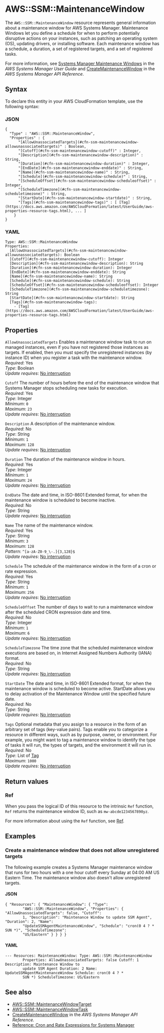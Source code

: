 # AWS::SSM::MaintenanceWindow<a name="aws-resource-ssm-maintenancewindow"></a>

The `AWS::SSM::MaintenanceWindow` resource represents general information about a maintenance window for AWS Systems Manager\. Maintenance Windows let you define a schedule for when to perform potentially disruptive actions on your instances, such as patching an operating system \(OS\), updating drivers, or installing software\. Each maintenance window has a schedule, a duration, a set of registered targets, and a set of registered tasks\. 

For more information, see [Systems Manager Maintenance Windows](https://docs.aws.amazon.com/systems-manager/latest/userguide/systems-manager-maintenance.html) in the *AWS Systems Manager User Guide* and [ CreateMaintenanceWindow](https://docs.aws.amazon.com/systems-manager/latest/APIReference/API_CreateMaintenanceWindow.html) in the *AWS Systems Manager API Reference*\.

## Syntax<a name="aws-resource-ssm-maintenancewindow-syntax"></a>

To declare this entity in your AWS CloudFormation template, use the following syntax:

### JSON<a name="aws-resource-ssm-maintenancewindow-syntax.json"></a>

```
{
  "Type" : "AWS::SSM::MaintenanceWindow",
  "Properties" : {
      "[AllowUnassociatedTargets](#cfn-ssm-maintenancewindow-allowunassociatedtargets)" : Boolean,
      "[Cutoff](#cfn-ssm-maintenancewindow-cutoff)" : Integer,
      "[Description](#cfn-ssm-maintenancewindow-description)" : String,
      "[Duration](#cfn-ssm-maintenancewindow-duration)" : Integer,
      "[EndDate](#cfn-ssm-maintenancewindow-enddate)" : String,
      "[Name](#cfn-ssm-maintenancewindow-name)" : String,
      "[Schedule](#cfn-ssm-maintenancewindow-schedule)" : String,
      "[ScheduleOffset](#cfn-ssm-maintenancewindow-scheduleoffset)" : Integer,
      "[ScheduleTimezone](#cfn-ssm-maintenancewindow-scheduletimezone)" : String,
      "[StartDate](#cfn-ssm-maintenancewindow-startdate)" : String,
      "[Tags](#cfn-ssm-maintenancewindow-tags)" : [ [Tag](https://docs.aws.amazon.com/AWSCloudFormation/latest/UserGuide/aws-properties-resource-tags.html), ... ]
    }
}
```

### YAML<a name="aws-resource-ssm-maintenancewindow-syntax.yaml"></a>

```
Type: AWS::SSM::MaintenanceWindow
Properties: 
  [AllowUnassociatedTargets](#cfn-ssm-maintenancewindow-allowunassociatedtargets): Boolean
  [Cutoff](#cfn-ssm-maintenancewindow-cutoff): Integer
  [Description](#cfn-ssm-maintenancewindow-description): String
  [Duration](#cfn-ssm-maintenancewindow-duration): Integer
  [EndDate](#cfn-ssm-maintenancewindow-enddate): String
  [Name](#cfn-ssm-maintenancewindow-name): String
  [Schedule](#cfn-ssm-maintenancewindow-schedule): String
  [ScheduleOffset](#cfn-ssm-maintenancewindow-scheduleoffset): Integer
  [ScheduleTimezone](#cfn-ssm-maintenancewindow-scheduletimezone): String
  [StartDate](#cfn-ssm-maintenancewindow-startdate): String
  [Tags](#cfn-ssm-maintenancewindow-tags): 
    - [Tag](https://docs.aws.amazon.com/AWSCloudFormation/latest/UserGuide/aws-properties-resource-tags.html)
```

## Properties<a name="aws-resource-ssm-maintenancewindow-properties"></a>

`AllowUnassociatedTargets`  <a name="cfn-ssm-maintenancewindow-allowunassociatedtargets"></a>
Enables a maintenance window task to run on managed instances, even if you have not registered those instances as targets\. If enabled, then you must specify the unregistered instances \(by instance ID\) when you register a task with the maintenance window\.  
*Required*: Yes  
*Type*: Boolean  
*Update requires*: [No interruption](https://docs.aws.amazon.com/AWSCloudFormation/latest/UserGuide/using-cfn-updating-stacks-update-behaviors.html#update-no-interrupt)

`Cutoff`  <a name="cfn-ssm-maintenancewindow-cutoff"></a>
The number of hours before the end of the maintenance window that Systems Manager stops scheduling new tasks for execution\.  
*Required*: Yes  
*Type*: Integer  
*Minimum*: `0`  
*Maximum*: `23`  
*Update requires*: [No interruption](https://docs.aws.amazon.com/AWSCloudFormation/latest/UserGuide/using-cfn-updating-stacks-update-behaviors.html#update-no-interrupt)

`Description`  <a name="cfn-ssm-maintenancewindow-description"></a>
A description of the maintenance window\.  
*Required*: No  
*Type*: String  
*Minimum*: `1`  
*Maximum*: `128`  
*Update requires*: [No interruption](https://docs.aws.amazon.com/AWSCloudFormation/latest/UserGuide/using-cfn-updating-stacks-update-behaviors.html#update-no-interrupt)

`Duration`  <a name="cfn-ssm-maintenancewindow-duration"></a>
The duration of the maintenance window in hours\.  
*Required*: Yes  
*Type*: Integer  
*Minimum*: `1`  
*Maximum*: `24`  
*Update requires*: [No interruption](https://docs.aws.amazon.com/AWSCloudFormation/latest/UserGuide/using-cfn-updating-stacks-update-behaviors.html#update-no-interrupt)

`EndDate`  <a name="cfn-ssm-maintenancewindow-enddate"></a>
The date and time, in ISO\-8601 Extended format, for when the maintenance window is scheduled to become inactive\.  
*Required*: No  
*Type*: String  
*Update requires*: [No interruption](https://docs.aws.amazon.com/AWSCloudFormation/latest/UserGuide/using-cfn-updating-stacks-update-behaviors.html#update-no-interrupt)

`Name`  <a name="cfn-ssm-maintenancewindow-name"></a>
The name of the maintenance window\.  
*Required*: Yes  
*Type*: String  
*Minimum*: `3`  
*Maximum*: `128`  
*Pattern*: `^[a-zA-Z0-9_\-.]{3,128}$`  
*Update requires*: [No interruption](https://docs.aws.amazon.com/AWSCloudFormation/latest/UserGuide/using-cfn-updating-stacks-update-behaviors.html#update-no-interrupt)

`Schedule`  <a name="cfn-ssm-maintenancewindow-schedule"></a>
The schedule of the maintenance window in the form of a cron or rate expression\.  
*Required*: Yes  
*Type*: String  
*Minimum*: `1`  
*Maximum*: `256`  
*Update requires*: [No interruption](https://docs.aws.amazon.com/AWSCloudFormation/latest/UserGuide/using-cfn-updating-stacks-update-behaviors.html#update-no-interrupt)

`ScheduleOffset`  <a name="cfn-ssm-maintenancewindow-scheduleoffset"></a>
The number of days to wait to run a maintenance window after the scheduled CRON expression date and time\.  
*Required*: No  
*Type*: Integer  
*Minimum*: `1`  
*Maximum*: `6`  
*Update requires*: [No interruption](https://docs.aws.amazon.com/AWSCloudFormation/latest/UserGuide/using-cfn-updating-stacks-update-behaviors.html#update-no-interrupt)

`ScheduleTimezone`  <a name="cfn-ssm-maintenancewindow-scheduletimezone"></a>
The time zone that the scheduled maintenance window executions are based on, in Internet Assigned Numbers Authority \(IANA\) format\.  
*Required*: No  
*Type*: String  
*Update requires*: [No interruption](https://docs.aws.amazon.com/AWSCloudFormation/latest/UserGuide/using-cfn-updating-stacks-update-behaviors.html#update-no-interrupt)

`StartDate`  <a name="cfn-ssm-maintenancewindow-startdate"></a>
The date and time, in ISO\-8601 Extended format, for when the maintenance window is scheduled to become active\. StartDate allows you to delay activation of the Maintenance Window until the specified future date\.   
*Required*: No  
*Type*: String  
*Update requires*: [No interruption](https://docs.aws.amazon.com/AWSCloudFormation/latest/UserGuide/using-cfn-updating-stacks-update-behaviors.html#update-no-interrupt)

`Tags`  <a name="cfn-ssm-maintenancewindow-tags"></a>
Optional metadata that you assign to a resource in the form of an arbitrary set of tags \(key\-value pairs\)\. Tags enable you to categorize a resource in different ways, such as by purpose, owner, or environment\. For example, you might want to tag a maintenance window to identify the type of tasks it will run, the types of targets, and the environment it will run in\.  
*Required*: No  
*Type*: List of [Tag](https://docs.aws.amazon.com/AWSCloudFormation/latest/UserGuide/aws-properties-resource-tags.html)  
*Maximum*: `1000`  
*Update requires*: [No interruption](https://docs.aws.amazon.com/AWSCloudFormation/latest/UserGuide/using-cfn-updating-stacks-update-behaviors.html#update-no-interrupt)

## Return values<a name="aws-resource-ssm-maintenancewindow-return-values"></a>

### Ref<a name="aws-resource-ssm-maintenancewindow-return-values-ref"></a>

 When you pass the logical ID of this resource to the intrinsic `Ref` function, `Ref` returns the maintenance window ID, such as `mw-abcde1234567890yz`\.

For more information about using the `Ref` function, see [Ref](https://docs.aws.amazon.com/AWSCloudFormation/latest/UserGuide/intrinsic-function-reference-ref.html)\.

## Examples<a name="aws-resource-ssm-maintenancewindow--examples"></a>

### Create a maintenance window that does not allow unregistered targets<a name="aws-resource-ssm-maintenancewindow--examples--Create_a_maintenance_window_that_does_not_allow_unregistered_targets"></a>

The following example creates a Systems Manager maintenance window that runs for two hours with a one hour cutoff every Sunday at 04:00 AM US Eastern Time\. The maintenance window also doesn't allow unregistered targets\.

#### JSON<a name="aws-resource-ssm-maintenancewindow--examples--Create_a_maintenance_window_that_does_not_allow_unregistered_targets--json"></a>

```
{ "Resources": { "MaintenanceWindow": { "Type":
        "AWS::SSM::MaintenanceWindow", "Properties": { "AllowUnassociatedTargets": false, "Cutoff":
        1, "Description": "Maintenance Window to update SSM Agent", "Duration": 2, "Name":
        "UpdateSSMAgentMaintenanceWindow", "Schedule": "cron(0 4 ? * SUN *)", "ScheduleTimezone":
        "US/Eastern" } } } }
```

#### YAML<a name="aws-resource-ssm-maintenancewindow--examples--Create_a_maintenance_window_that_does_not_allow_unregistered_targets--yaml"></a>

```
--- Resources: MaintenanceWindow: Type: AWS::SSM::MaintenanceWindow
        Properties: AllowUnassociatedTargets: false Cutoff: 1 Description: Maintenance Window to
        update SSM Agent Duration: 2 Name: UpdateSSMAgentMaintenanceWindow Schedule: cron(0 4 ? *
        SUN *) ScheduleTimezone: US/Eastern
```

## See also<a name="aws-resource-ssm-maintenancewindow--seealso"></a>
+  [AWS::SSM::MaintenanceWindowTarget](https://docs.aws.amazon.com/AWSCloudFormation/latest/UserGuide/aws-resource-ssm-maintenancewindowtarget.html) 
+  [AWS::SSM::MaintenanceWindowTask](https://docs.aws.amazon.com/AWSCloudFormation/latest/UserGuide/aws-resource-ssm-maintenancewindowtask.html) 
+  [CreateMaintenanceWindow](https://docs.aws.amazon.com/systems-manager/latest/APIReference/API_CreateMaintenanceWindow.html) in the *AWS Systems Manager API Reference\.* 
+  [Reference: Cron and Rate Expressions for Systems Manager](https://docs.aws.amazon.com/systems-manager/latest/userguide/reference-cron-and-rate-expressions.html) 